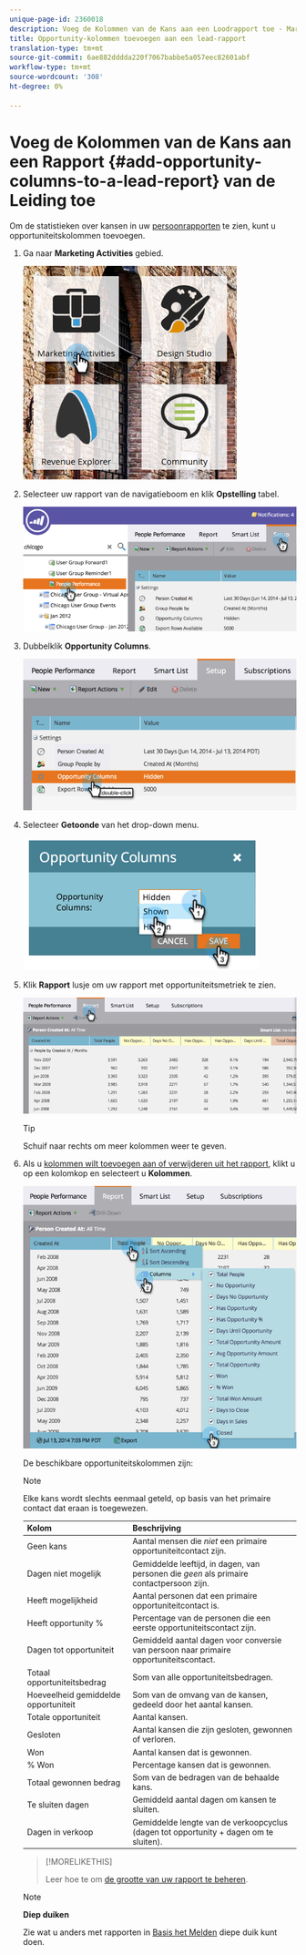 ```yaml
---
unique-page-id: 2360018
description: Voeg de Kolommen van de Kans aan een Loodrapport toe - Marketo Docs - de Documentatie van het Product
title: Opportunity-kolommen toevoegen aan een lead-rapport
translation-type: tm+mt
source-git-commit: 6ae882dddda220f7067babbe5a057eec82601abf
workflow-type: tm+mt
source-wordcount: '308'
ht-degree: 0%

---
```



# Voeg de Kolommen van de Kans aan een Rapport {#add-opportunity-columns-to-a-lead-report} van de Leiding toe

Om de statistieken over kansen in uw [persoonrapporten](https://docs.marketo.com/display/docs/basic+reporting) te zien, kunt u opportuniteitskolommen toevoegen.

1. Ga naar **Marketing Activities** gebied.

   ![](assets/ma.png)

1. Selecteer uw rapport van de navigatieboom en klik **Opstelling** tabel.

   ![](assets/two.png)

1. Dubbelklik **Opportunity Columns**.

   ![](assets/three.png)

1. Selecteer **Getoonde** van het drop-down menu.

   ![](assets/image2014-9-16-12-3a50-3a33.png)

1. Klik **Rapport** lusje om uw rapport met opportuniteitsmetriek te zien.

   ![](assets/five.png)

   >[!TIP]
   >
   >Schuif naar rechts om meer kolommen weer te geven.

1. Als u [kolommen wilt toevoegen aan of verwijderen uit het rapport](select-report-columns.md), klikt u op een kolomkop en selecteert u **Kolommen**.

   ![](assets/six.png)

   De beschikbare opportuniteitskolommen zijn:

   >[!NOTE]
   >
   >Elke kans wordt slechts eenmaal geteld, op basis van het primaire contact dat eraan is toegewezen.

   | Kolom | Beschrijving |
   |---|---|
   | Geen kans | Aantal mensen die *niet* een primaire opportuniteitcontact zijn. |
   | Dagen niet mogelijk | Gemiddelde leeftijd, in dagen, van personen die *geen* als primaire contactpersoon zijn. |
   | Heeft mogelijkheid | Aantal personen dat een primaire opportuniteitcontact is. |
   | Heeft opportunity % | Percentage van de personen die een eerste opportuniteitscontact zijn. |
   | Dagen tot opportuniteit | Gemiddeld aantal dagen voor conversie van persoon naar primaire opportuniteitscontact. |
   | Totaal opportuniteitsbedrag | Som van alle opportuniteitsbedragen. |
   | Hoeveelheid gemiddelde opportuniteit | Som van de omvang van de kansen, gedeeld door het aantal kansen. |
   | Totale opportuniteit | Aantal kansen. |
   | Gesloten | Aantal kansen die zijn gesloten, gewonnen of verloren. |
   | Won | Aantal kansen dat is gewonnen. |
   | % Won | Percentage kansen dat is gewonnen. |
   | Totaal gewonnen bedrag | Som van de bedragen van de behaalde kans. |
   | Te sluiten dagen | Gemiddeld aantal dagen om kansen te sluiten. |
   | Dagen in verkoop | Gemiddelde lengte van de verkoopcyclus (dagen tot opportunity + dagen om te sluiten). |

   >[!MORELIKETHIS]
   >
   >
   >
   >Leer hoe te om [de grootte van uw rapport te beheren](configure-report-size.md).

   >[!NOTE]
   >
   >**Diep duiken**
   >
   >
   >Zie wat u anders met rapporten in [Basis het Melden](https://docs.marketo.com/display/docs/basic+reporting) diepe duik kunt doen.


